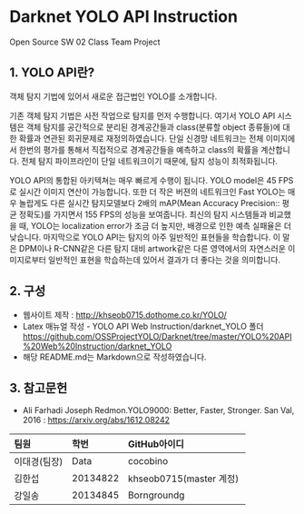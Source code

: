 # Darknet YOLO API Instruction
Open Source SW 02 Class Team Project

## 1. YOLO API란?
객체 탐지 기법에 있어서 새로운 접근법인 YOLO를 소개합니다. 

기존 객체 탐지 기법은 사전 작업으로 탐지를 먼저 수행합니다. 
여기서 YOLO API 시스템은 객체 탐지를 공간적으로 분리된 경계공간들과 class(분류할 object 종류들)에 대한 확률과 연관된 회귀문제로 재정의하였습니다. 
단일 신경망 네트워크는 전체 이미지에서 한번의 평가를 통해서 직접적으로 경계공간들을 예측하고 class의 확률을 계산합니다. 
전체 탐지 파이프라인이 단일 네트워크이기 때문에, 탐지 성능이 최적화됩니다. 

YOLO API의 통합된 아키텍쳐는 매우 빠르게 수행이 됩니다. YOLO model은 45 FPS로 실시간 이미지 연산이 가능합니다. 
또한 더 작은 버젼의 네트워크인 Fast YOLO는 매우 놀랍게도 다른 실시간 탐지모델보다 2배의 mAP(Mean Accuracy Precision:: 평균 정확도)를 가지면서 155 FPS의 성능을 보여줍니다.
최신의 탐지 시스템들과 비교했을 때, YOLO는 localization error가 조금 더 높지만, 배경으로 인한 예측 실패율은 더 낮습니다. 
마지막으로 YOLO API는 탐지의 아주 일반적인 표현들을 학습합니다. 이 말은 DPM이나 R-CNN같은 다른 탐지 대비 artwork같은 다른 영역에서의 자연스러운 이미지로부터 일반적인 표현을 학습하는데 있어서 결과가 더 좋다는 것을 의미합니다.

## 2. 구성
* 웹사이트 제작 : http://khseob0715.dothome.co.kr/YOLO/
* Latex 매뉴얼 작성 - YOLO API Web Instruction/darknet_YOLO 폴더 
                     https://github.com/OSSProjectYOLO/Darknet/tree/master/YOLO%20API%20Web%20Instruction/darknet_YOLO
* 해당 README.md는 Markdown으로 작성하였습니다.

## 3. 참고문헌
* Ali Farhadi Joseph Redmon.YOLO9000: Better, Faster, Stronger.  San Val, 2016 : https://arxiv.org/abs/1612.08242

| 팀원        | 학번      | GitHub아이디  |
| :----      | :----     | :----         | 
| 이대경(팀장)| Data      | cocobino      |
| 김한섭      | 20134822  | khseob0715(master 계정)  |
| 강일송      | 20134845  | Borngroundg  |
